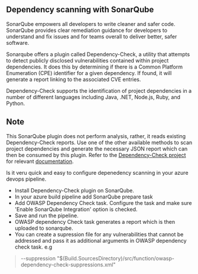## Dependency scanning with SonarQube
SonarQube empowers all developers to write cleaner and safer code. SonarQube provides clear remediation guidance for developers to understand and fix issues and for teams overall to deliver better, safer software.

<!--Security Vulnerabilities require immediate action. SonarQube provides detailed issue descriptions and code highlights that explain why your code is at risk.-->

Sonarqube offers a plugin called Dependency-Check, a utility that attempts to detect publicly disclosed vulnerabilities contained within project dependencies. It does this by determining if there is a Common Platform Enumeration (CPE) identifier for a given dependency. If found, it will generate a report linking to the associated CVE entries.

Dependency-Check supports the identification of project dependencies in a number of different languages including Java, .NET, Node.js, Ruby, and Python.


## Note

This SonarQube plugin does not perform analysis, rather, it reads existing Dependency-Check reports. Use one of the other available methods to scan project dependencies and generate the necessary JSON report which can then be consumed by this plugin. Refer to the [Dependency-Check project](https://github.com/jeremylong/DependencyCheck) for relevant [documentation](https://jeremylong.github.io/DependencyCheck/).

Is it veru quick and easy to configure depenedency scanning in your azure devops pipeline.

- Install Dependency-Check plugin on SonarQube.
- In your azure build pipeline add SonarQube prepare task
- Add OWASP Dependency Check
 task. Configure the task and make sure 'Enable SonarQube Integration' option is checked.
- Save and run the pipeline.
- OWASP dependency Check task generates a report which is then uploaded to sonarqube.
- You can create a supression file for any vulnerabilities that cannot be addressed and pass it as additional arguments in OWASP dependency check task.
e.g 
>--suppression "$(Build.SourcesDirectory)/src/function/owasp-dependency-check-suppressions.xml"
